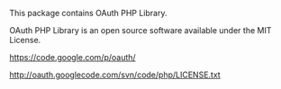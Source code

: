 This package contains OAuth PHP Library.

OAuth PHP Library is an open source software available under the MIT License.

https://code.google.com/p/oauth/

http://oauth.googlecode.com/svn/code/php/LICENSE.txt
